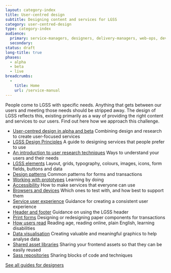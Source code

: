 ```yaml
---
layout: category-index
title: User-centred design
subtitle: Designing content and services for LGSS
category: user-centred-design
type: category-index
audience:
  primary: service-managers, designers, delivery-managers, web-ops, developers, tech-archs, performance-analysts, user-researchers, qa, content-designers
  secondary:
status: draft
long-title: true
phases:
  - alpha
  - beta
  - live
breadcrumbs:
  -
    title: Home
    url: /service-manual
---
```


People come to LGSS with specific needs. Anything that gets between our users and meeting those needs should be stripped away. The design of LGSS reflects this, existing primarily as a way of providing the right content and services to our users. Find out here how we approach this challenge.

<ul class="link-list">
  <li><a href="/service-manual/user-centred-design/user-centred-design-alpha-beta">User-centred design in alpha and beta</a> Combining design and research to create user-focused services</li>
  <li><a href="https://www.gov.uk/design-principles">LGSS Design Principles</a>  A guide to designing services that people prefer to use</li>
  <li><a href="/service-manual/user-centred-design/user-research/index.html">An introduction to user research techniques</a>  Ways to understand your users and their needs</li>
<li><a href="/service-manual/user-centred-design/resources/elements/index.html">LGSS elements</a> Layout, grids, typography, colours, images, icons, form fields, buttons and data</li>
  <li><a href="/service-manual/user-centred-design/resources/patterns/index.html">Design patterns</a> Common patterns for forms and transactions</li>
  <li><a href="/service-manual/user-centred-design/working-with-prototypes">Working with prototypes</a> Learning by doing</li>
  <li><a href="/service-manual/user-centred-design/accessibility">Accessibility</a> How to make services that everyone can use</li>
  <li><a href="/service-manual/user-centred-design/browsers-and-devices">Browsers and devices</a> Which ones to test with, and how best to support them</li>
  <li><a href="/service-manual/user-centred-design/service-user-experience">Service user experience</a> Guidance for creating a consistent user experience</li>
  <li><a href="/service-manual/user-centred-design/resources/header-footer">Header and footer</a> Guidance on using the LGSS header</li>
  <li><a href="/service-manual/user-centred-design/print-forms">Print forms</a> Designing or redesigning paper components for transactions</li>
  <li><a href="/service-manual/user-centred-design/how-users-read">How users read</a> Reading age, reading online, plain English, learning disabilities</li>
  <li><a href="/service-manual/user-centred-design/data-visualisation">Data visualisation</a> Creating valuable and meaningful graphics to help analyse data</li>
  <li><a href="/service-manual/user-centred-design/resources/shared-asset-libraries">Shared asset libraries</a> Sharing your frontend assets so that they can be easily reused</li>
  <li><a href="/service-manual/user-centred-design/resources/sass-repositories">Sass repositories</a> Sharing blocks of code and techniques</li>
</ul>

[See all guides for designers](/service-manual/designers)
